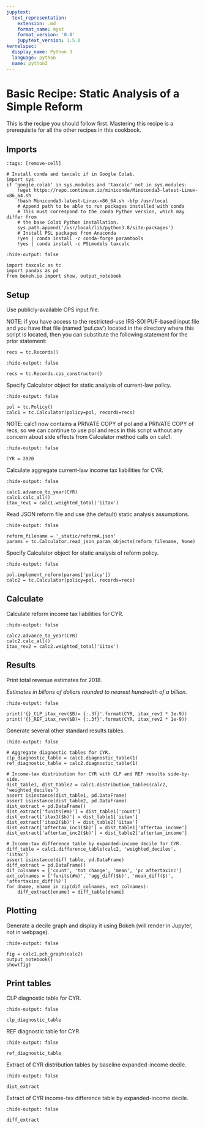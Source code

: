 ```yaml
---
jupytext:
  text_representation:
    extension: .md
    format_name: myst
    format_version: '0.8'
    jupytext_version: 1.5.0
kernelspec:
  display_name: Python 3
  language: python
  name: python3
---
```


# Basic Recipe: Static Analysis of a Simple Reform

This is the recipe you should follow first.
Mastering this recipe is a prerequisite for all the other recipes in this cookbook.

## Imports

```{code-cell} ipython3
:tags: [remove-cell]

# Install conda and taxcalc if in Google Colab.
import sys
if 'google.colab' in sys.modules and 'taxcalc' not in sys.modules:
    !wget https://repo.continuum.io/miniconda/Miniconda3-latest-Linux-x86_64.sh
    !bash Miniconda3-latest-Linux-x86_64.sh -bfp /usr/local
    # Append path to be able to run packages installed with conda
    # This must correspond to the conda Python version, which may differ from
    # the base Colab Python installation.
    sys.path.append('/usr/local/lib/python3.8/site-packages')
    # Install PSL packages from Anaconda
    !yes | conda install -c conda-forge paramtools
    !yes | conda install -c PSLmodels taxcalc
```

```{code-cell} ipython3
:hide-output: false

import taxcalc as tc
import pandas as pd
from bokeh.io import show, output_notebook
```

## Setup

Use publicly-available CPS input file.

NOTE: if you have access to the restricted-use IRS-SOI PUF-based input file
and you have that file (named ‘puf.csv’) located in the directory
where this script is located, then you can substitute the following
statement for the prior statement:

``
recs = tc.Records()
``

```{code-cell} ipython3
:hide-output: false

recs = tc.Records.cps_constructor()
```

Specify Calculator object for static analysis of current-law policy.

```{code-cell} ipython3
:hide-output: false

pol = tc.Policy()
calc1 = tc.Calculator(policy=pol, records=recs)
```

NOTE: calc1 now contains a PRIVATE COPY of pol and a PRIVATE COPY of recs,
so we can continue to use pol and recs in this script without any
concern about side effects from Calculator method calls on calc1.

```{code-cell} ipython3
:hide-output: false

CYR = 2020
```

Calculate aggregate current-law income tax liabilities for CYR.

```{code-cell} ipython3
:hide-output: false

calc1.advance_to_year(CYR)
calc1.calc_all()
itax_rev1 = calc1.weighted_total('iitax')
```

Read JSON reform file and use (the default) static analysis assumptions.

```{code-cell} ipython3
:hide-output: false

reform_filename = '_static/reformA.json'
params = tc.Calculator.read_json_param_objects(reform_filename, None)
```

Specify Calculator object for static analysis of reform policy.

```{code-cell} ipython3
:hide-output: false

pol.implement_reform(params['policy'])
calc2 = tc.Calculator(policy=pol, records=recs)
```

## Calculate

Calculate reform income tax liabilities for CYR.

```{code-cell} ipython3
:hide-output: false

calc2.advance_to_year(CYR)
calc2.calc_all()
itax_rev2 = calc2.weighted_total('iitax')
```

## Results

Print total revenue estimates for 2018.

*Estimates in billons of dollars rounded to nearest hundredth of a billion.*

```{code-cell} ipython3
:hide-output: false

print('{}_CLP_itax_rev($B)= {:.3f}'.format(CYR, itax_rev1 * 1e-9))
print('{}_REF_itax_rev($B)= {:.3f}'.format(CYR, itax_rev2 * 1e-9))
```

Generate several other standard results tables.

```{code-cell} ipython3
:hide-output: false

# Aggregate diagnostic tables for CYR.
clp_diagnostic_table = calc1.diagnostic_table(1)
ref_diagnostic_table = calc2.diagnostic_table(1)

# Income-tax distribution for CYR with CLP and REF results side-by-side.
dist_table1, dist_table2 = calc1.distribution_tables(calc2, 'weighted_deciles')
assert isinstance(dist_table1, pd.DataFrame)
assert isinstance(dist_table2, pd.DataFrame)
dist_extract = pd.DataFrame()
dist_extract['funits(#m)'] = dist_table1['count']
dist_extract['itax1($b)'] = dist_table1['iitax']
dist_extract['itax2($b)'] = dist_table2['iitax']
dist_extract['aftertax_inc1($b)'] = dist_table1['aftertax_income']
dist_extract['aftertax_inc2($b)'] = dist_table2['aftertax_income']

# Income-tax difference table by expanded-income decile for CYR.
diff_table = calc1.difference_table(calc2, 'weighted_deciles', 'iitax')
assert isinstance(diff_table, pd.DataFrame)
diff_extract = pd.DataFrame()
dif_colnames = ['count', 'tot_change', 'mean', 'pc_aftertaxinc']
ext_colnames = ['funits(#m)', 'agg_diff($b)', 'mean_diff($)', 'aftertaxinc_diff(%)']
for dname, ename in zip(dif_colnames, ext_colnames):
    diff_extract[ename] = diff_table[dname]
```

## Plotting

Generate a decile graph and display it using Bokeh (will render in Jupyter, not in webpage).

```{code-cell} ipython3
:hide-output: false

fig = calc1.pch_graph(calc2)
output_notebook()
show(fig)
```

## Print tables

CLP diagnostic table for CYR.

```{code-cell} ipython3
:hide-output: false

clp_diagnostic_table
```

REF diagnostic table for CYR.

```{code-cell} ipython3
:hide-output: false

ref_diagnostic_table
```

Extract of CYR distribution tables by baseline expanded-income decile.

```{code-cell} ipython3
:hide-output: false

dist_extract
```

Extract of CYR income-tax difference table by expanded-income decile.

```{code-cell} ipython3
:hide-output: false

diff_extract
```
